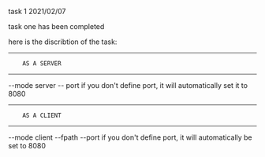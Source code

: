 task 1
2021/02/07

task one has been completed

here is the discribtion of the task:

*****************************
        AS A SERVER
*****************************

--mode server -- port <port>
if you don't define port, it will automatically set it to 8080



***************************** 
        AS A CLIENT
*****************************

--mode client --fpath <file path> --port <port>
if you don't define port, it will automatically be set to 8080
